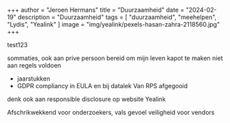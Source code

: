 +++
author = "Jeroen Hermans"
title = "Duurzaamheid"
date = "2024-02-19"
description = "Duurzaamheid"
tags = [
    "duurzaamheid", "meehelpen", "Lydis", "Yealink"
]
image = "img/yealink/pexels-hasan-zahra-2118560.jpg"
+++

test123
<!--more-->
sommaties, ook aan prive persoon
bereid om mijn leven kapot te maken
niet aan regels voldoen
- jaarstukken
- GDPR compliancy in EULA en bij datalek
Van RPS afgegooid

denk ook aan responsible disclosure op website Yealink

Afschrikwekkend voor onderzoekers, vals gevoel veiligheid voor vendors

